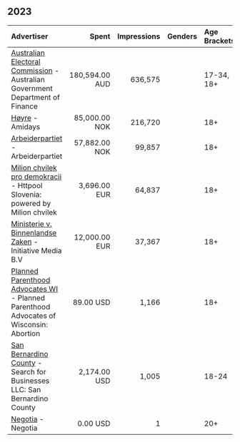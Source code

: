 ## 2023 
|Advertiser|Spent|Impressions|Genders|Age Brackets|Country Codes|
|:---|---:|---:|:---|:---|:---|
|[Australian Electoral Commission](Australian_Electoral_Commission.md) - Australian Government Department of Finance|180,594.00 AUD|636,575||17-34, 18+|australia|
|[Høyre](Høyre.md) - Amidays|85,000.00 NOK|216,720||18+|norway|
|[Arbeiderpartiet](Arbeiderpartiet.md) - Arbeiderpartiet|57,882.00 NOK|99,857||18+||
|[Milion chvilek pro demokracii](Milion_chvilek_pro_demokracii.md) - Httpool Slovenia: powered by Milion chvilek|3,696.00 EUR|64,837||18+|czech republic|
|[Ministerie v. Binnenlandse Zaken](Ministerie_v._Binnenlandse_Zaken.md) - Initiative Media B.V|12,000.00 EUR|37,367||18+|netherlands|
|[Planned Parenthood Advocates WI](Planned_Parenthood_Advocates_WI.md) - Planned Parenthood Advocates of Wisconsin: Abortion|89.00 USD|1,166||18+|united states|
|[San Bernardino County](San_Bernardino_County.md) - Search for Businesses  LLC: San Bernardino County|2,174.00 USD|1,005||18-24|united states|
|[Negotia](Negotia.md) - Negotia|0.00 USD|1||20+|norway|

